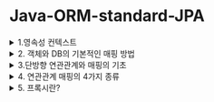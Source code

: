 # Java-ORM-standard-JPA


<details>
  <summary>1.영속성 컨텍스트</summary>
  <div markdown="1">
  

### 1. 영속성 컨텍스트

-영속성 컨텍스트는 JPA에서 가장 중요한 개념중 하나로,  **논리적인 개념, 눈에 보이지 않으며 Entity를 영구히 저장하는 환경** 이라는 뜻이다.



영속성 컨텍스트를 이해하기전에 먼저 EntityManagerFactory와 EntityManager를 간단하게 이해하고 넘어가자.



- EntityManagerFactory는 고객이 요청이 올 때마다 (쓰레드가 하나 생성될 때마다) EntityManager를 생성한다.
- EntityManager는 내부적으로 DB connection pool을 사용해서 DB에 접근한다.
- EntityManagerFactory
  - JPA 는 EntityManagerFactory 를 만들어야 한다.
  - application loading 시점에 DB 당 딱 하나만 생성되어야 한다.
  -  WAS 가 종료되는 시점에 EntityManagerFactory 를 닫는다. 그래야 내부적으로 Connection pooling 에 대한 Resource 가 Release 된다.

- EntityManager
  - 실제 Transaction 단위를 수행할 때마다 생성한다.
  - 즉, 고객의 요청이 올 때마다 사용했다가 닫는다.
  - thread 간에 공유하면 안된다. (사용하고 버려야 한다.)
- EntityTransaction
  - Data 를 “변경”하는 모든 작업은 반드시 Transaction 안에서 이루어져야 한다.
  - 단순한 조회의 경우는 상관없음.
  - 

엔티티의 생명주기는 크게 4가지로 나뉜다.

1. 비영속(new/ transient ) 상태 : 영속성 컨텍스트와 전혀 관계가 없는 새로운 상태

   ![비영속상태](https://user-images.githubusercontent.com/39195377/97031972-06513980-159c-11eb-81c4-fde00dc09533.PNG)

   -객체를 단순히 '생성만' 한 상태로, 영속성 컨텍스트와는 전혀 관계가 없다.

   ```java
   Member member = new Member();
   member.setId("member1");
   member.setUsername("회원1");
   ```

   

2. 영속(managed) 상태 : 영속성 컨텍스트에 **관리** 되는 상태

  ![영속상태](https://user-images.githubusercontent.com/39195377/97031995-0cdfb100-159c-11eb-8bf9-e03d3a4b43eb.PNG)


   -영속성 컨텍스트에 저장되어있는 상태

   -persist는 DB에 쿼리를 날려 DB에 저장하는 작업이 아닌, 객체(Entity)를 영속성 컨텍스트에 저장하는 작업

   ```java
   // 객체를 생성한 상태 (비영속)
   Member member = new Member();
   member.setId("member1");
   member.setUsername("회원1");
   EntityManager entityManager = entityManagerFactory.createEntityManager();
   entityManager.getTransaction().begin();
   // 객체를 저장한 상태 (영속)
   entityManager.persist(member);
   ```

   

3. 준영속(detached) 상태 : 영속성 컨텍스트에 있다가 빠져나온(분리)된 상태

   -영속성 컨텍스트에서 지운 상태

   ```java
   // 회원 엔티티를 영속성 컨텍스트에서 분리, 준영속 상태
   entityManager.detach(member);
   ```

   

4. 삭제(removed) 상태 : 삭제된 상태

   -실제로 DB에서 삭제를 요청한 상태

   ```java
   // 객체를 삭제한 상태
   entityManager.remove(member);
   ```



★1차캐시 : 영속성 컨텍스트에는 1차캐시라는것이 존재하는데, 1차캐시를 영속성 컨텍스트라고 이해해도 좋다.

![1차캐시](https://user-images.githubusercontent.com/39195377/97031946-00f3ef00-159c-11eb-9a44-cdbbc0414d51.PNG)

```java
//엔티티를 생성한 상태(비영속) 
Member member = new Member(); 
member.setId("member1"); 
member.setUsername("회원1");   
//엔티티를 영속(1차캐시에 저장)
em.persist(member);
```



**영속성 컨텍스트는 아래와 같은 메커니즘을 가지고 동작한다. Member라는 객체로 예를 들겠다.**

1. 먼저 JPA에서 member라는 객체를 조회하면, DB에 select 쿼리문을 날려서 조회를 하기 전에 1차캐시에 조회하려던 member가 저장되어있는지 확인한다.
2. 만약 1차캐시에 **이미 저장되어있다면** 조회 쿼리를 날리지 않고 1차 캐시에 있는 데이터를 가져온다.
3. 만약 1차 캐시에 데이터가 존재하지 않는다면 조회 쿼리를 날린 후 DB에서 조회를 하고 1차캐시에 저장한 다음에 값을 반환한다.

그러나 사실 1차 캐시는 큰 성능 이점을 가지고 있지는 않다. 

EntityManger는 트랜잭션 단위로 만들고, 해당 DB 트랜잭션이 종료될때 같이 종료된다. 즉 1차 캐시도 모두 소멸되기 때문에 아주 짧은 찰나의 순간에만 성능 이점을 가진다.



★영속성 컨텍스트는 동일성을 보장한다.

```java
Member a = entityManager.find(Member.class, "member1");
Member b = entityManager.find(Member.class, "member1");
System.out.println(a == b); // 동일성 비교 true
```

- 영속 Entity 동일성(==비교) 를 보장해준다.
- member1 이라는 Entity를 2번 조회하면, select 조회 쿼리가 한번만 나가고, 그 이후에 조회되는것은 1차캐시에 가져오기때문에 조회쿼리가 나가지 않는다.



★엔티티 등록시, 트랜잭션을 지원하는 쓰기지연

```java
transaction.begin(); // Transaction 시작
entityManager.persist(memberA);
entityManager.persist(memberB);
// 이때까지 INSERT SQL을 DB에 보내지 않는다.
// 커밋하는 순간 DB에 INSERT SQL을 보낸다.
transaction.commit(); // Transaction 커밋 

```

![쓰기지연](https://user-images.githubusercontent.com/39195377/97031981-09e4c080-159c-11eb-95e1-bdf569314fb8.PNG)

쓰기지연은 아래와 같은 메커니즘으로 실행된다.

1. entityManager.persist(memberA) 가 실행되면, memberA를 1차캐시에 저장한다.
2. 1)과 동시에 JPA가 Entity를 분석하여 insert 쿼리를 만든다.
3. insert 쿼리를 바로 실행하지 않고 쓰기 지연 SQL 저장소에 쌓아둔다.
4. memberB도 동일하게 이루어진다.
5. tansaction.commit() 호출과 동시에 쓰기지연 SQL 저장소에 쌓여있는 쿼리들을 실행한다.



★JPA는 엔티티 '수정'시 변경 감지(Dirty Checking)을 지원한다.

```java
transaction.begin(); // Transaction 시작

// 영속 엔티티 조회
Member memberA = em.find(Member.class, "memberA");

// 영속 엔티티 데이터 수정
memberA.setUsername("hi");
memberA.setAge(10);

transaction.commit(); // Transaction 커밋
```

위 코드는 이미 생성된 entity의 정보를 변경하는 과정이다. 이 과정을 보면 아래와 같은 의문이 생길 수 있다.

```java
 em.update(member) 또는 em.persist(member) 
     //이런 코드가 있어야 하지 않을까???
```

아니다. 필요없다. Entity 데이터만 수정하고 commit하면 알아서 DB에 반영된다.

즉, 데이터를 set하면 해당 데이터의 변경을 감지하여 자동으로 UPDATE 쿼리가 실행된다.

**(실무에서는 set 사용을 지양해야 한다.)**

![변경감지](https://user-images.githubusercontent.com/39195377/97031963-04877600-159c-11eb-830d-96fa1dbff703.PNG)

변경 감지는 아래와같은 매커니즘으로 동작한다.

1. commit()을 하면 , <u>**flush()**</u> 가 일어날때 1차캐시에 있는 스냅샷과 일일이 비교한다.
2. 변경사항이 있으면 UPDATE 쿼리를 만들어서 쓰기 지연 SQL에 쌓아둔다.
3. UPDATE 쿼리 실행 후 commit() 한다

<u>**flush()**</u> : 영속성 컨텍스트에 저장된 데이터들을 DB에 반영하는 작업 (commit할때 자동으로 발생) 이다. <u>여기서 주의해야 할 점은, flush()는 영속성 컨텍스트의 값을 비우는 작업이 아니고, 단순히 DB에 반영하는 작업이다.</u>



JPA에서 flush는 아래 세 가지 상황에 발생한다.

1. entityManager.flush() 로 직접 호출
2. 트랜잭션 커밋 
3. JPQL 쿼리를 실행

3번의 경우(JPQL 쿼리 실행시 자동으로 flush)의 이유는 아래와 같다.

```java
entityManager.persist(memberA);
entityManager.persist(memberB);
entityManager.persist(memberC);

//바로 아래에 JPQL을 실행한다고 가정해보자. 
//여기선 간단하게 member를 조회하는 JPQL을 실행한다고 가정
query = entityManager.createQuery("select m from member m", Member.class);
List<Member> members = query.getResultList();
```

만약 위의 코드와 같이 memberA~memberC까지 영속성 컨텍스트에 저장했다고 가정하자.

아직 트랜잭션 커밋이 일어나기 전이라 memberA~memberC는 DB에 저장되기 전 상태이다.

따라서 JPQL 실행시 아무런 값도 반환되지 않는다.

이러한 문제를 방지하기 위해 JPA는 기본적으로 JPQL 실행시 자동으로 flush를 실행한다.


  </div>
</details>

<details>
  <summary>2. 객체와 DB의 기본적인 매핑 방법</summary>
  <div markdown="1">
    # 객체와 DB의 기본적인 매핑 방법

### 엔티티 매핑

1. ##### @Entity

   -@Entity가 붙은 클래스는 JPA가 관리하는 '엔티티' 라고 부른다.

   -JPA를 사용해서 테이블과 매핑할 클래스에는 필수적으로 @Entity를 붙여야 한다.

   - @Entity 사용시 주의사항

     - 기본 생성자 필수

     => 자바에서는 기본 생성자를 자동으로 생성해준다. 하지만 임의로 파라미터가 있는 생성자를 사용할 경우 기본 생성자를 직접 생성해줘야 한다.

     - final class, enum, interface, inner class는 @Entity로 엔티티 등록을 할 수없다.

     - DB에 저장할 필드는 final로 선언하면 안된다.

     

   - Entity 속성

     - @Entity(name = "Member") 

       => JPA에서 사용할 엔티티 이름을 지정한다. 기본값은 [클래스 이름] 이며, **가급적이면 기본값을 사용하는것이 좋다.**

     - 기본값은 그냥 @Entity만 선언하면 된다.

2. 필드와 컬럼 매핑

   ex) 1. 회원은 일반 회원과 관리자로 구분해야 한다.

    	2. 회원 가입일과 수정일이 있어야 한다.

    	3. 회원을 설명할 수 있는 필드가 있어야 한다. 이 필드는 길이 제한이 없다.

   ```java
   public enum RoleType {
     USER, ADMIN
   }
   //회원 권한 설정을 위한 enum 타입
   ```

   

   ```java
   @Entity
   @Table(name = "MBR")
   public class Member {
     @Id
     private Long id;
   
     @Column(name = "name")
     private String username;
   
     private Integer age;
   
     @Enumerated(EnumType.String)
     private RoleType roleType;
   
     @Temporal(TemporalType.TIMESTAMP)
     private Date createDate;
   
     @Temporal(TemporalType.TIMESTAMP)
     private Date lastModifiedDate;
   
     @Lob
     private String description;
   
     @Transient
     private int temp;
   
     public Member() {
   
     }
   }
   ```

   - @Id 사용

     - 기본키 (PK) 매핑시 사용하며, 기본키에 사용한다.

   - @Column

     - @Column(name = "name") : 객체명과 DB의 컬럼명을 다르게 하고 싶은 경우, DB 컬럼명으로 설정할 이름을 name의 속성으로 적는다.

       =>예를들어, 객체의 이름은 username인데 DB에는 name으로 저장하고 싶을때

     - updatable

       컬럼을 수정했을 때 DB에 추가를 할 것인지 여부를 선택한다.

       @Column(updatable = false) 인 경우, 변경이 되어도 DB에 반영하지 않는다.

     - nullable

       @Column(nullable = false) : NOT NULL 제약조건이 된다.

     - unique

       잘 사용하지 않는다. 그 이유는 ```constraint UK_ewkrjwel239flskdfj01 unique (name) ```과 같이 유니크 네임을 랜덤으로 생성하기 때문이다.

     - length

       문자 길이 제약조건으로, String 타입에만 사용할 수 있다.

   - @Enumerated

     - Enum Type 매핑

       Enum 객체 사용시 해당 어노테이션을 사용해야 한다.

       DB에는 Enum Type이 존재하지 않으므로 (비슷한건 존재함) 반드시 붙여줘야한다.

     - EnumType에는 두가지 속성이 있는데, ORDINAL과 String이 있다.

       ORDINAL은 enum의 순서를 DB에 저장하는 것이고(기본값), String은 enum의 이름대로 DB에 저장하는 것이다.

       **실무에서는 반드시 EnumType.String을 사용하자. 그 이유는 새로운 요구사항이 추가될때 그 새로운 요구사항을 enum class의 맨 앞에 추가할 경우 순서가 변경되어 저장되기 때문이다.**

   - Tempora

     - 날짜 Type에 붙여주는 어노테이션이다.
     - **<u>java8의 도입과 동시에 LocalDate(date), 와 LocalDateTime(timestamp)가 도입되면서, 사용할 일이 없어졌다.</u>**

   - Lob

     - DB에서 varchar를 넘어서는 큰 내용을 넣고 싶은 경우 해당 annotation을 사용
     - @Lob에는 지정할 수 있는 속성이 없다.

   - @Transient

     - 특정 필드를 컬럼에 매핑하지 않음 (DB저장,조회 불가능)

     - DB에 관계없이 메모리에서만 사용하고자 하는 객체에 해당 annotation을 사용

       즉, 메모리상에서만 임시로 어떠한 값을 보관하고 싶을때 사용한다.
       
      
      
  
  
 
 ### 기본 키 매핑
 

1. 직접 할당 : @Id만 사용



2. 자동생성의 4가지 방법(@GeneratedValue)

   1. **IDENTITY**

      - @GeneratedValue(strategy = GenerationType.IDENTITY)
      - 즉, id 값을 null로 하면 DB가 알아서 AUTO_INCREMENT 해준다.
      - 기본 키 생성을 데이터베이스에 위임한다.

      ```java
      public class Member {
        @Id
        @GeneratedValue(strategy = GenerationType.IDENTITY)
        private Long id; 
      }
      ```

      ```mysql
      // H2
      create table Member (
        id varchar(255) generated by default as identity,
        ...
      )
      // MySQL
      create table Member (
        id varchar(255) auto_increment,
        ...
      )
      ```

      - IDENTITY 전략은 entityManager.persist 시점에 즉시 INSERT 쿼리를 실행하고, DB에서 식별자를 조회한다.

        ->이 전략은 ID값을 설정하지 않고 INSERT 쿼리를 날리며, 그때 id값을 자동으로 생성한다.  AUTO_INCREMENT는 DB에 INSERT SQL을 실행한 이후에 id 값을 알 수 있다.
        즉, id 값은 DB에 값이 들어간 이후에서야 알 수 있다는 것이다.

      - ID값을 DB에 값이 저장된 이후에 알게 되었을때 문제점은 ?

        ->영속성 컨텍스트에서 해당 객체가 관리되려면 무조건 기본키(PK) 값이 있어야 한다.

        ->하지만 이 경우 PK값은 DB에 들어가봐야 (commit 이후) 알 수 있다.

        ->다시 말해서 IDENTITY 전략의 경우 영속성 컨텍스트의 1차 캐시 안에 있는 @Id 값은 DB에 넣기 전까지는 세팅을 할 수 없다는 것이다.

        - 이 문제를 해결하기 위해, IDENTITY 전략에서만 예외적으로 persist() 시점에 바로 DB의 INSERT 쿼리를 날린다.

   2. SEQUENCE

      - 데이터베이스의 Sequence Object를 사용한다.
      - DB Sequence는 유일한 값 순서대로 생성하는 특별한 데이터베이스 오브젝트다.

   3. TABLE

      - @GeneratedValue(strategy = GenerationType.TABLE)
      - 키 생성 전용 테이블을 하나 만들어서 데이터베이스 시퀀스를 흉내내는 전략
      - @TableGenerator 필요
      - 모든 DB에 적용 가능하지만, 최적화 되어있지 않은 테이블을 직접 사용하기 때문에 성능 이슈가 있다.
      - 운영서버에서 사용하기에 적합하지 않는 전략이다.

   4. AUTO

      - @GeneratedValue(strategy = GenerationType.AUTO)
      - 기본 설정 값
      - 방언에 따라 위의 세가지 전략을 자동으로 저장한다.



​	★권장하는 식별자 구성 전략

​	**(Long형) + (대체키) + (적절한 키 생성 전략)**

 	1. LongType 사용
 	2. 대체키 사용: 랜덤 값, 유휴 ID 등 비즈니스와 전혀 관계없는 값 사용
 	3. AUTO_INCREMENT 또는 Sequnce Object 사용



​	[Long Type을 사용해야 하는 이유]

- int : 0이 있다.
- Integer : 10억 정도 까지만 가능하다
- Long : 이걸 사용하자!
  </div>
</details>


<details>
  <summary>3.단방향 연관관계와 매핑의 기초</summary>
  <div markdown="1">
    # 단방향 연관관계와 매핑의 기초

### 목표

- 객체와 테이블 연관관계의 차이를 이해한다.
- 객체의 참조와 테이블의 외래키를 어떻게 매핑하는지 이애햐한다.
- 방향과 매핑종류, 연관관계 주인이라는 용어를 이해한다.
  - 단방향, 양방향
  - 다대일(N:1) , 일대다(1:N), 일대일(1:1) , 다대다(N:N)
  - 연관관계의 주인(Owner)
    - 객체의 양방향 연관관계에서는 관리하는 주인이 필요하다.



### 예제 시나리오

- 회원과 팀이 있다

- 회원은 하나의 팀에만 소속될 수 있다.

- 회원과 팀은 다대일(N:1) 관계이다.

  ->  여러 회원이 하나의 팀에 속할 수 있다.



1. 객체를 테이블에 맞추어 모델링하기 (연관관계가 없는 객체)
![객체를 테이블메 마추어서](https://user-images.githubusercontent.com/39195377/97140495-189bc500-17a0-11eb-9ae9-041534bedccb.PNG)

   **Member**

   ```java
   @Entity
   public class Member {
     @Id
     @GeneratedValue
     private Long id;
     
     @Column(name = "USERNAME")
     private String username;
     
     private int age;
     
     @Column(name = "TEAM_ID")
     private Long teamId;
     ...
   }
   ```

   **Team**

   ```java
   @Entity
   public class Team {
     @Id
     @GeneratedValue
     private Long id;
     
     private String name;
     ...
   }
   ```

   위의 코드처럼 객체를 테이블에 맞추어 모델링 했을 때의 문제점은 무엇인가?

   - 저장의 경우를 살펴보자

     ```java
     // 팀 저장
     Team team = new Team();
     team.setName("TeamA");
     entityManager.persist(team);	// PK값이 세팅된 상태 (영속 상태)
     // 회원 저장
     Member member = new Memeber();
     member.setName("member1");
     member.setTeamId(team.getId());	// 외래키 식별자를 직접 다룸  
     entityManager.persist(member);
     ```

     바로 **외래키의 식별자를 직접 다뤄야 하는(저장해야하는) 문제점이 있다.**

     - Team 객체를 영속화 한 후 Member에 팀을 설정할때, 외래키인 TeamId도 함께 직접 세팅해줘야 한다.
     - 물론 애플리케이션의 구동은 정상적으로 이루어지지만 객체 지향적인 방법이 아니다.

   - 다음으로 조회의 경우를 살펴보자.

     ```java
     // 조회
     Member findMember = entityManager.find(Member.class, member.getId());
     // 연관 관계가 없음 (못가져옴)
     Team findTeam = entityManger.find(Team.class, team.getId());
     ```

     ```java
     // 먼저 식별자를 가져와야 함 (가져옴)
     Long findTeamId = findMember = findMember.getTeamId();
     Team findTeam = entityManger.find(Team.class, team.getId());
     ```

     - 연관관계가 없기 때문에 식별자를 통해 다시 팀을 조회해야 한다.
     - 즉, 조회를 두 번 해야 하며, 객체 지향적인 방법이 아니다.

 ★결론적으로, 객체를 테이블에 맞추어 데이터 중심으로 모델링 하면 협력 관계를 만들 수 없다.

- 테이블 : 외래키로 조인을 사용해서 연관된 테이블을 찾는다.
- 객체 : 참조를 사용해서 연관된 객체를 찾는다.

​     => 테이블과 객체 사이에는 이러한 큰 간격이 존재하게 되는 것이다.





2. 객체 지향 모델링(객체의 연관관계 사용)

   ![다대일연관관계](https://user-images.githubusercontent.com/39195377/97140497-189bc500-17a0-11eb-95d4-470dd0b49d95.PNG)

   ```java
   @Entity
   public class Member {
     @Id
     @GeneratedValue
     @Column(name = "MEMBER_ID")
     private Long id;
     
     @Column(name = "USERNAME")
     private String username;
     
     private int age;
     
   //기존 연관관계 삭제
   //  @Column(name = "TEAM_ID")
   //  private Long teamId;
     
     @ManyToOne
     @JoinColumn(name = "TEAM_ID") // 매핑 
     private Team team;
     ...
   }
   ```

   - 외래 키 대신에 Team 객체를 넣고 TEAM_ID를 매핑한다.

   - 조인할 컬럼을 명시한다

     - JoinColumn으로 조인 컬럼을 명시한다.
     - 적지 않으면 Default값이 들어가지만, 적어주도록 하자.

   - 연관관계를 표시한다.

     - Member의 입장에서 Team은 다대일(N:1) 이다 : 여러명의 멤버가 하나의 팀에 가입할 수 있다.
     - 반대로 Team의 입장에서는 일대다(1:N) 이다. 
     - @ManyToOne 으로 연관관계를 설정하고, Team이라는 필드가 DB의 "TEAM_ID" 라는 외래 키와 매핑된다.

     ![ORM연관관계](https://user-images.githubusercontent.com/39195377/97140494-176a9800-17a0-11eb-973f-cddab167f8fc.PNG)




​		객체 지향 모델링 기준으로 저장과 조회를 살펴보자.	

```java
// 팀 저장
Team team = new Team();
team.setName("TeamA");
entityManager.persist(team);
// 회원 저장
Member member = new Memeber();
member.setName("member1");
member.setTeam(team);    // 단방향 연관관계 설정, 참조 저장
entityManager.persist(member);

Member findMember = entityManager.find(Member.class,  member.getId());
```

저장의 경우, 테이블에 맞추어 연관관계를 매핑하던 것과 다르게 setTeam에 참조를 저장한다.



조회의 경우도, 조회쿼리를 한번만 쓰면 된다.

```java
// 조회
Member findMember = em.find(Member.class, member.getId());
// 참조를 사용해서 연관관계 조회
Team findTeam = findMember.getTeam();
```


3. 객체 지향 모델링(객체의 연관관계 사용) - 양방향 연결관계

  ![양방향](https://user-images.githubusercontent.com/39195377/97143841-c5794080-17a6-11eb-95ca-0486d4b1b890.PNG)

   ```java
   @Entity
   public class Member { 
   
       @Id @GeneratedValue    
       private Long id;
   
       @Column(name = "USERNAME")    
       private String name;    
       private int age;
   
       @ManyToOne    
       @JoinColumn(name = "TEAM_ID")    
       private Team team;
       
      ...
   ```

   Team 엔티티에 컬렉션을 추가하면 양방향 매핑 완료

   ```java
   @Entity
   public class Team{
       @Id @GeneratedValue
       private Long id;
       private Sting name;
       @OneToMany(mappedBy = "team")
       List<Member> members =new ArrayList<Member>();
   }
   ```

   ex)

   ```java
   Team findTeam = entityManaer.find(Team.class, team.getId);
   int memberSize = findTeam.getMembers.size();
   ```

- 아래 그림처럼 객체 기준으로 보았을때는  Member -> Team , Team -> Member 로 단방향이 2개가 있다고 생각하면 된다.

- 그러나 테이블 연관관계는  Member <=> Team 으로, 하나의 양방향 관계를 이룬다.

- 즉, 객체의 양방향 관계는 사실 양방향 관계가 아니라 서로 다른 단방향 관계 2개이다.

 ![객체는단방향테이블은양방향](https://user-images.githubusercontent.com/39195377/97143808-b72b2480-17a6-11eb-9d0a-a9195d100bfd.PNG)



#### 테이블은 양방향 연관관계에서 '외래키'라는 것으로 관리해야한다.

- 테이블은 외래키 하나로 두 테이블의 연관관계를 관리한다.
- 위 예제에서는 두 테이블을 관리하는 외래키로 'TEAM_ID'를 사용하고 있다.
- **연관관계의 주인을 정하자.**



#### 연관관계의 주인을 정하자.

- 객체의 두 관계중 하나를 연관관계의 주인으로 지정
- 연관관계의 주인만이 외래키를 관리한다.
- 주인이 아닌쪽은 읽기만 가능(읽기 전용) 하다.
- 주인인 쪽인 mappedBy 속성을 사용하면 안된다.
- 주인이 아닌쪽에서 mappedBy 속성으로 주인을 지정해줘야 한다.
- **<u>그렇다면, 누구를 주인으로 설정해야 할까?</u>**

#### 연관관계의 주인은 **항상** , **무조건**  '다' 쪽으로 설정하자!

![멤버가연고나관계주인](https://user-images.githubusercontent.com/39195377/97143814-b8f4e800-17a6-11eb-87d5-373e20cb3d70.PNG)




★양방향 매핑시 가장 많이하는 실수 : 연관관계의 주인에 값을 입력하지 않는다.

```java
Team team = new Team();
team.setName("TeamA");
entityManager.persist(team);

Member member = new Member();
member.setName("member1");

//역방향(주인이 아닌 쪽)만 연관관계를 설정
team.getMembers().add(member);

entityManager.persist(member);

```



- mappedBy는 단순히 읽기 전용이다.
- 만약 Member를 생성하고 Team을 생성한 다음 Team에있는 mappedBy와 매핑된 컬렉션에 member의 값을 세팅해도, 아래 결과처럼 Member DB에는 아무런 변화가 없다.

![결과1](https://user-images.githubusercontent.com/39195377/97143813-b85c5180-17a6-11eb-89a3-8c8077791eb7.PNG)



양방향 매핑시 연관관계의 주인에 값을 입력해야한다.

```java
Team team = new Team();
team.setName("TeamA");
entityManager.persist(team);

Member member = new Member();
member.setName("member1");

team.getMembers().add(memeber);
//연관관계의 주인에 값 설정
member.setTeam(team);

entityManager.persist(member);
```

이렇에 연관관계의 주인에 값을 입력하면 정상적으로 DB에 저장된다.

![겨로가2](https://user-images.githubusercontent.com/39195377/97143811-b85c5180-17a6-11eb-9beb-e968124b908e.PNG)


**하지만 순수한 객체 관계를 고려한 객체지향적 설계를 위해 양쪽 모두 값을 넣어주는 습관들 들이자.**

- 주인이 아닌쪽과 주인인 쪽 모두 값을 넣어주는 연관관계 매핑 메서드를 만들자.

```java
 public void changeTeam(Team team){
        this.team = team;
        team.getMembers().add(this);
    }
```







#### 정리

★단방향 매핑와 양방향 매핑은 어렵게 생각할 필요 없이,

-  일단 먼저 단방향 매핑으로 설계를 하자.
- 그 다음에, 양방향이 필요할때 추가하도록 하자
- 이렇게 설계해도 테이블에는 전혀 영향을 주지 않는다. 





  </div>
</details>


<details>
  <summary>4. 연관관계 매핑의 4가지 종류</summary>
  <div markdown="1">
   # 연관관계 매핑의 4가지 종류

 들어가기 전에 

- 연관관계는 사실상 방향이라는 개념이 존재하지 않는다. 외래키 하나로 양쪽을 조인 가능하다.
- 연관관계의 주인은 항상 '다' 즉 [N] 쪽에 설정해줘야 한다.
- 참조용 필드(mappedBy)는 읽기 전용으로, 오로지 참조만 가능하다.
- 객체에서의 양방향은 A->B, B->A 처럼 참조가 2군데인 것이다.



1. 다대일 [N:1]
2. 일대다 [1:N]
3. 일대일 [1:1]
4. 다대다 [N:N]







### 1. 다대일[N:1] 

- JPA에서 가장 많이 사용하고, 꼭 알아야 하는 다중성이다.
- 아래 테이블에서 보면 DB설계상 일대다에서 '다' 쪽에 외래키가 존재해야한다. 그렇지 않으면 잘못된 설계이다.
- 테이블에서는 FK가 팀을 찾기 위해 존해하고, 객체에서 Team 필드도 Team을 참조하기 위해 존재한다.

 1-1. 다대일 단방향 매핑

- JPA의 @ManyToOne 어노테이션을 사용해서 다대일 관계를 매핑한다.
- @JoinColumn은 외래키를 매핑할 때 사용한다. name은 매핑할  외래 키의 이름이다.

```java
public class Member{
    ...
    @ManyToOne
    @JoinCoulmn(name="TEAM_ID")
    private Team team;
}
```

![다대일단방향](https://user-images.githubusercontent.com/39195377/97150589-b21fa280-17b1-11eb-9128-a9c2abad86eb.PNG)



1-2. 다대일 양방향 매핑

- 다대일 관계에서 단방향 매핑을 진행하고, 양방향 매핑을 진행할때 사용한다.
- 반대쪽에서 일대다 단방향 매핑을 해주면 된다.(객체기준으로, 컬렉션을 추가하자)
- 여기서 중요한건, 반대에서 단방향 매핑을 한다고 해서 DB테이블에 영향을 전혀 주지 않는다.
- 다대일의 관계에서 **다 쪽에서 이미 연관관계 주인**이 되어서 외래키를 관리하고 있다.



![다대일양방향](https://user-images.githubusercontent.com/39195377/97150625-bcda3780-17b1-11eb-81ca-ef9fe1561def.PNG)

- 반대쪽에서 일대다 단방향 매핑. JPA의 @OneToMany 어노테이션을 사용한다.
- 연관관계의 주인이 아니고, 어디에 매핑 되었는지에 대한 정보를 표시하는 (mappedBy="team") 을 꼭 넣어줘야 한다.
- (mappedBy = "team") 에서 team은  Member에서 외래키로 매핑된 필드명이다.

```java
public class Team {
    ...

    @OneToMany(mappedBy = "team")
    private List<Member> members = new ArrayList<>();
    
    ...
}
```



정리

- 외래키가 있는 쪽이 연관관계 주인이다.
- 양쪽을 서로 참조하도록 개발하자.





### 2. 일대다[1:N]

- 일대다 관계에서는 일이 연관관계의 주인이다.
- 일 쪽에서 외래키를 관리하겠다는 의미가 된다
- 결론 먼저 말하자면, 표준스펙에서 지원은 하지만 **실무에서는 사용을 권장하지 않는다.**



  2-1. 일대다 단방향 매핑

![일대다단방향](https://user-images.githubusercontent.com/39195377/97150684-d54a5200-17b1-11eb-9c6c-47bb72e2085f.PNG)


- 팀과 멤버가 일대다 관계이다.
- Team이 Members(컬렉션)을 가지는데, Member의 입장에서는 Team을 참조하지 않아도 된다는 설계이다. '객체'의 입장에서 생각해보면 충분히 나올수 있는 설계이다.
- 그러나 DB 테이블 입장에서 보면 무조건 일대다에서 '다' 쪽에 외래키가 들어간다.
- Team에서 members가 바뀌면, DB의 member 테이블에서 업데이트 쿼리가 나가는 상황이 발생한다.



 JPA의 @OneToMany와 @JoinColumn()을 이용해 일대다 단방향 매핑을 설정할 수 있다.

- Member는 코드상 연관관계 매핑이 없고, 팀에서만 일대다 단방향 매핑 설정

  ```java
  @Entity
  public class Team {
      ...
      @OneToMany
      @JoinColumn(name = "TEAM_ID")
      private List<Member> members = new ArrayList<>();
  ```

  

```java
Member member = new Member();
member.setUsername("MemberA");
em.persist(member);

System.out.println("-----멤버 저장");

Team team = new Team();
team.setName("TeamA");
team.getMembers().add(member);
em.persist(team);

System.out.println("-----팀 저장");

tx.commit();
```

- 이렇게 실행하면 쿼리에서 트랜잭션 커밋 시점에 create one-to-many row로 시작되는 주석과 함께 Member 테이블을 업데이트 하는 **쿼리가 나간다.**



★일대다 단방향의 정리

- 일대다 단방향은 일대다의 일이 연관관계 주인이다.
- 테이블 일대다 관계는 항상 다(N)쪽에 외래키가 있다.
- 객체와 테이블의 **패러다임 차이** 때문에 객체의 반대편 테이블의 외래키를 관리하는 특이한 구조다.
- @JoinColumn을 반드시 사용해야 한다. 그렇지 않으면 조인 테이블 방식을 사용한다.



★일대다 단방향 매핑의 문제점과 해결방안

- 일단 업데이트 쿼리가 나간다. 성능상 좋지 않으나 크게 문제되지는 않는다.
- 위 예시로 살펴보면, Team의 엔티티를 수정했는데 Member의 엔티티가 업데이트되는 상황이 발생한다.
- 테이블이 적을때는 크게 문제가 되지 않지만 실무에서는 테이블이 수십개가 엮어서 돌아간다.

- 참고로, 일대다 양방향 매핑은 JPA 공식적으로 존재하지 않는 방법이다.

### 따라서, 다대일 단방향 매핑을 사용하고, 필요시 양방향 설정을 사용하자.





### 3. 일대일[1:1]

- 일대일 관계는 그 반대도 일대일이다.
- 일대일 관계는 특이하게 주 테이블이나 대상 테이블 중에 외래 키를 넣을 테이블을 선택 가능하다.
  - 주 테이블에 외래키 저장
  - 대상 테이블에 외래 키 저장
- 외래키에 데이터베이스 유니크 제약조건이 추가되어야 일대일 관계가 가능하다.



3-1. 일대일 - 주 테이블에 외래키 단방향
![일대일 주테이블 단방향](https://user-images.githubusercontent.com/39195377/97150731-e98e4f00-17b1-11eb-97ed-a73edfec651a.PNG)


- 회원이 딱 하나의 락커를 가지고 있는 상황이다. 반대로 락커도 회원 한명만 할당 받을 수 있다. 이때, 둘의 관계는 일대일 관계이다.
- 이 경우 멤버를 주 테이블로 보고 주 테이블 또는 대상 테이블에 외래키를 지정할 수 있다.
- 다대일[N:1] 단방향 관계와 JPA 어노테이션만 달라지고 거의 유사하다.



3-1-2. 일대일- 주 테이블에 외래키 양방향

- 다대일[N:1] 양방향 매핑처럼 외래키가 있는곳이 연관관계의 주인이다.

- JPA @OneToOne 어노테이션으로 일대일 단방향 관계를 매핑하고, @JoinColumn을 넣어준다.

  - 여기까지만 매핑하면 단방향 관계이고, 

    ```java
    @Entity
    public class Member {
        ...
            
        @OneToOne
        @JoinColumn(name = "locker_id")
        private Locker locker;
     
        ...
    }
    ```

- 반대편에 mappedBy를 적용시켜주면 일대일 양방향 관계 매핑이 된다.

  ```java
  @Entity
  public class Locker {
      ...
          
      @OneToOne(mappedBy = "locker")
      private Member member;
  }
  ```

- 마찬가지로, mappedBy는 읽기 전용으로 참조만 가능하다.



3-2-1. 일대일 - 대상 테이블에 외래키 단방향

- 일대일 관계에서 대상 테이블에 외래키를 단방향으로 저장하는 방식은 지원하지 않는다.



3-2-2. 일대일 - 대상 테이블에 외래키 양방향

- 일대일 주 테이블에 외래 키 양방향 매핑을 반대로 뒤집었다고 생각하면 된다. 매핑 방법은 같다.

- 주 테이블은 멤버 테이블이지만, 외래 키를 대상 테이블에서 관리하고 주 테이블의 락커 필드는 읽기 전용이 된다.

  

일대일 정리

- 주 테이블에 외래키

  - (주 테이블은 많이 접근하는 테이블로 설정하자.)
  - 주 테이블에 외래키를 두고 대상 테이블을 찾는 방식
  - 객체지향 개발자들이 선호하고, JPA 매핑이 편리하다
  - 주 테이블만 조회해도 대상 테이블에 데이터가 있는지 확인 가능하다.
  - 그러나, 값이 없으면(예를들어, member가 locker를 사용하지 않음) NULL을 허용해야한다.

- 대상 테이블에 외래키

  - 대상 테이블에 외래 키가 존재한다.

  - 전통적인 데이터베이스 개발자들이 선호하는 방식이다. NULL을 허용해야하는 문제도 없다.

  - 주 테이블과 대상 테이블을 일대일에서 일대다 관계로 변경할 때 테이블 구조를 유지할 수 있

  - 코드상에서는 주로 멤버 엔티티에서 락커를 많이 엑세스 하는데, 어쩔 수 없이 양방향 매핑을 해야한다.

    - 일대일 - 대상 테이블에 외래 키 단방향 매핑을 JPA에서 지원하지 않으므로, 단방향 매핑만 해서는 멤버 객체를 업데이트 했을 때 락커 테이블에 FK를 업데이트 할 방법이 없다. 따라서 양방향 매핑을 해야 한다. 

    

    

    ### 4. 다대다[N:N]

    - 결론부터 말하자면, 다대다는 실무에서 사용하지 말아야 한다.
    - 다대다 (@ManyToMany)는 각각 일대다, 다대일 관계로 풀어서 사용하자.
    - 연결 테이블용 엔티티를 추가한다. 연결 테이블을 엔티티로 승격시킨다.
    - JPA가 만들어준 숨겨진 매핑테이블의 존재를 바깥으로 꺼낸다고 생각하자.

    

  ![다대다](https://user-images.githubusercontent.com/39195377/97150771-f4e17a80-17b1-11eb-8256-9962af9d1559.PNG)


    

    위 그림과 같은 다대다 관계를 아래처럼 풀어낼 수 있다.

    

    - Member 엔티티에서 @OneToMany 관계로 변경한다.

      ```java
      @Entity
      public class Member {
          ...
              
          @OneToMany(mappedBy = "member")
          private List<MemberProduct> memberProducts = new ArrayList<>();
      ​
          ...
      }
      ```

      

    - Product도 마찬가지로 @OneToMany 관계로 변경한다.

      ```java
      @Entity
      public class Product {
      
          ...
      
          @OneToMany(mappedBy = "product")
          private List<MemberProduct> members = new ArrayList<>();
          
          ...
      }
      ```

    

    - MemberProduct
      - 연결 테이블을 엔티티르 승격시킨 테이블이다. 그리고 @ManyToOne 매핑을 두개 한다.
      - 여기서 추가 데이터가 들어간다면 아예 의미있는 엔티티 이름으로 변경 될 것이다.

    ```java
    @Entity
    @Getter
    @Setter
    public class MemberProduct {
    
        @Id
        @GeneratedValue(strategy = GenerationType.IDENTITY)
        private Long id;
    
        @ManyToOne
        @JoinColumn(name = "member_id")
        private Member member;
    
        @ManyToOne
        @JoinColumn(name = "product_id")
        private Product product;
    }
    ```

    

    

    
  </div>
</details>


<details>
  <summary>5. 프록시란?</summary>
  <div markdown="1">
    # 프록시

'프록시' 자체를 실무에서 직접 사용할 일은 매우 드물지만, JPA에서 가장 중요한 핵심중 하나인 '지연로딩'과 '즉시로딩' 을 이해하기 위해서는 '프록시'의 개념을 확실히 짚고 넘어가야 한다.

예를들어 Member라는 엔티티와 Team이라는 엔티티가 @ManyToOne으로 관계를 맺고있다고 가정해보자. 그렇다면 Member 엔티티를 조회할때 반드시 Team 엔티티도 조회해야 할까?

- 실제로 필요한 비즈니스 로직에 따라 다르다.
- 비즈니스 로직에서 필요하지 않을 때가 있는데 항상 Team을 함께 가져올 필요는 없다.
- JPA는 이러한 낭비를 지양하기 위해 지연로딩과 '프록시' 를 지원한다.



### 프록시란?

- JPA에서 entityManger.find()와 비슷한 entityManager.getReference() 라는 메서드도 제공한다.
- entityManager.find()는 DB에서 실제로 엔티티 객체를 조회하는 메서드고
- entityManager.getReference()는 DB의 조회를 미루는 가짜 엔티티(프록시) 객체를 조회하는 메서드이다.

```java
//Member 엔티티
@Entity
@Getter
@Setter
public class Member extends BaseEntity {

    @Id
    @GeneratedValue(strategy = GenerationType.IDENTITY)
    private Long id;

    @Column(name = "name")
    private String username;

    private Integer age;

    @Enumerated(EnumType.STRING)
    private RoleType roleType;

    @Lob
    private String description;

    @ManyToOne
    @JoinColumn(name = "team_id")
    private Team team;

    @OneToOne
    @JoinColumn(name = "locker_id")
    private Locker locker;

    @OneToMany(mappedBy = "member")
    private List<MemberProduct> memberProducts = new ArrayList<>();
}


```

- entityManager.find()로 멤버를 조회하면, 아래와 같이 DB에 쿼리가 바로 실행된다.

```sql
Hibernate: 
    /* insert hello.jpa.Member
        */ insert 
        into
            Member
            (id, createdBy, createdDate, lastModifiedBy, lastModifiedDate, age, description, locker_id, roleType, name) 
        values
            (null, ?, ?, ?, ?, ?, ?, ?, ?, ?)
Hibernate: 
    select
        member0_.id as id1_4_0_,
        member0_.createdBy as createdB2_4_0_,
        member0_.createdDate as createdD3_4_0_,
        member0_.lastModifiedBy as lastModi4_4_0_,
        member0_.lastModifiedDate as lastModi5_4_0_,
        member0_.age as age6_4_0_,
        member0_.description as descript7_4_0_,
        member0_.locker_id as locker_10_4_0_,
        member0_.roleType as roleType8_4_0_,
        member0_.team_id as team_id11_4_0_,
        member0_.name as name9_4_0_,
        locker1_.id as id1_3_1_,
        locker1_.name as name2_3_1_,
        team2_.id as id1_8_2_,
        team2_.createdBy as createdB2_8_2_,
        team2_.createdDate as createdD3_8_2_,
        team2_.lastModifiedBy as lastModi4_8_2_,
        team2_.lastModifiedDate as lastModi5_8_2_,
        team2_.name as name6_8_2_ 
    from
        Member member0_ 
    left outer join
        Locker locker1_ 
            on member0_.locker_id=locker1_.id 
    left outer join
        Team team2_ 
            on member0_.team_id=team2_.id 
    where
        member0_.id=?
findMember.id = 1
findMember.username = creator

```

- 다음은 entityManager.getReference()로 멤버를 조회했을때 DB 쿼리가 실행되는것을 살펴보자.

  ```java
  Member member = new Member();
  member.setCreatedBy("creator");
  
  em.persist(member);
  
  em.flush();
  em.clear();
  
  Member findMember = em.find(Member.class, member.getId());
  System.out.println("findMember.id = " + findMember.getId());
  System.out.println("findMember.username = " + findMember.getUsername());
  
  tx.commit();
  ```

  

  ```sql
  Hibernate: 
      /* insert hello.jpa.Member
          */ insert 
          into
              Member
              (id, createdBy, createdDate, lastModifiedBy, lastModifiedDate, age, description, locker_id, roleType, name) 
          values
              (null, ?, ?, ?, ?, ?, ?, ?, ?, ?)
  findMember = class hello.jpa.Member$HibernateProxy$yJgMgbkR
  findMember.id = 1
  Hibernate: 
      select
          member0_.id as id1_4_0_,
          member0_.createdBy as createdB2_4_0_,
          member0_.createdDate as createdD3_4_0_,
          member0_.lastModifiedBy as lastModi4_4_0_,
          member0_.lastModifiedDate as lastModi5_4_0_,
          member0_.age as age6_4_0_,
          member0_.description as descript7_4_0_,
          member0_.locker_id as locker_10_4_0_,
          member0_.roleType as roleType8_4_0_,
          member0_.team_id as team_id11_4_0_,
          member0_.name as name9_4_0_,
          locker1_.id as id1_3_1_,
          locker1_.name as name2_3_1_,
          team2_.id as id1_8_2_,
          team2_.createdBy as createdB2_8_2_,
          team2_.createdDate as createdD3_8_2_,
          team2_.lastModifiedBy as lastModi4_8_2_,
          team2_.lastModifiedDate as lastModi5_8_2_,
          team2_.name as name6_8_2_ 
      from
          Member member0_ 
      left outer join
          Locker locker1_ 
              on member0_.locker_id=locker1_.id 
      left outer join
          Team team2_ 
              on member0_.team_id=team2_.id 
      where
          member0_.id=?
  findMember.username = creator
  ```

```sql
findMember = class hello.jpa.Member$HibernateProxy$yJgMgbkR
```

이부분을 자세히 보면, HibernateProxy라는 객체를 확인할 수 있다.

- 프록시는 em.find() 를 실행했을때 가짜객체인 프록시를 초기화 한다.
- 실제로 findMember.getId()와 같이 데이터 조회가 필요할때 비로소 실제 쿼리를 실행한다.

![프록시특징1](https://user-images.githubusercontent.com/39195377/97323863-8f29e700-18b4-11eb-9100-4efda21b26c3.PNG)

- 프록시는 실제 클래스를 상속 받아서 만들어진다. 즉 실제 객체의 참조를 보관한다.
- 실제 클래스와 겉 모양이 동일하다.

![위임](https://user-images.githubusercontent.com/39195377/97323856-8df8ba00-18b4-11eb-92d2-cf7234b2dddd.PNG)

- 사용하는 입장에서는 진짜 객체인지 가짜 객체(프록시) 인지 구분하지 않고 사용하면 된다.
- 프록시 객체를 호출하면 프록시 객체는 실제 객체의 메소드를 호출한다.



![프록시객체초기화](https://user-images.githubusercontent.com/39195377/97323861-8f29e700-18b4-11eb-9fbe-cc14487dfaaf.PNG)


#### 프록시 객체의 초기화 과정

1. 클라이언트가 getName()을 요청한다.
2. 프록시에서 member target에  값(getName) 이 있는지 확인한다.
3. 값이 없으면 프록시가 영속성 컨텍스트에 요청한다.
4. 영속성 컨텍스트는 DB에서 그 값을 조회한다.
5. 실제 Entity를 생성해서 프록시 member target으로 Entity의 정보를 넘긴다.



### 프록시의 특징 정리

- 프록시는 실제 엔티티로 바뀌는 것이 아니다. 단지 초기화 되면 프록시 객체를 통해서 실제 엔티티에 접근이 가능한 것 뿐.(정확히 말하면 target에 값이 채워지는 것)

- 프록시는 처음 사용할 때 한 번만 초기화 된다.

- 이미 영속성 컨텍스트에 존재하는 값을 조회했다면 프록시로 조회(getReference)해도 원본이 출력된다.

  - 간단하게 생각해보면, 이미 영속성 컨텍스트에 올려져 있는 객체는 DB쿼리문을 실행하지 않아도 되기때문에 굳이 다시 프록시르 감싸서 반환할 필요가 없다.
  - JPA는 하나의 영속성 컨텍스트에서 조회하는 같은 엔티티의 동일성을 보장한다.

  ```java
  Member find = em.find(Member.class, member.getId());
  Member reference = em.getReference(Member.class, member.getId());
  
  System.out.println("find == reference : " + (find == reference)); // true
  ```

  



정리

★프록시는 단순히 DB조회를 필요한 시점까지 미루는 개념으로, 실제로 조회가 필요할 때 쿼리문이 나간다.

★ **이렇게 복잡한 작업을 JPA가 내부적으로 다 처리해주지만, 우리가 실무에서 직접 개발을 할 때는 이 객체가 프록시인지, 진짜 객체인지 신경쓸 필요가 없다. 그냥 개발하자.**


  </div>
</details>










